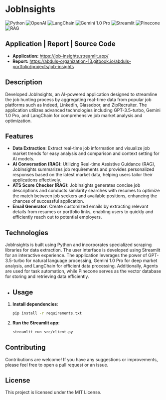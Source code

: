# JobInsights
![Python](https://img.shields.io/badge/python-v3.11.3-blue)
![OpenAI](https://img.shields.io/badge/OpenAI-v3.5-blue)
![LangChain](https://img.shields.io/badge/LangChain-Icon-green)
![Gemini 1.0 Pro](https://img.shields.io/badge/Gemini%201.0%20Pro-blue)
![Streamlit](https://img.shields.io/badge/streamlit-v1.0.0-green)
![Pinecone](https://img.shields.io/badge/Pinecone-Icon-green)
![RAG](https://img.shields.io/badge/RAG-Icon-green)


## Application | Report | Source Code

- **Application:** https://job-insights.streamlit.app/
- **Report:** https://abduls-organization-13.gitbook.io/abduls-portfolio/projects/job-insights

## Description
Developed JobInsights, an AI-powered application designed to streamline the job hunting process by aggregating real-time data from popular job platforms such as Indeed, LinkedIn, Glassdoor, and ZipRecruiter. The application utilizes advanced technologies including GPT-3.5-turbo, Gemini 1.0 Pro, and LangChain for comprehensive job market analysis and optimization.

## Features
- **Data Extraction**: Extract real-time job information and visualize job market trends for easy analysis and comparison and context setting for AI models.
- **AI Conversation (RAG)**: Utilizing Real-time Assistive Guidance (RAG), JobInsights summarizes job requirements and provides personalized responses based on the latest market data, helping users tailor their applications effectively.
- **ATS Score Checker (RAG)**: JobInsights generates concise job descriptions and conducts similarity searches with resumes to optimize the match between job seekers and available positions, enhancing the chances of successful application.
- **Email Generator**: Create customized emails by extracting relevant details from resumes or portfolio links, enabling users to quickly and efficiently reach out to potential employers.

## Technologies
JobInsights is built using Python and incorporates specialized scraping libraries for data extraction. The user interface is developed using Streamlit for an interactive experience. The application leverages the power of GPT-3.5-turbo for natural language processing, Gemini 1.0 Pro for deep market analysis, and LangChain for efficient data processing. Additionally, Agents are used for task automation, while Pinecone serves as the vector database for storing and retrieving data efficiently.

- ## Usage

1. **Install dependencies**:

   ```bash
   pip install -r requirements.txt
   ```

2. **Run the Streamlit app**:

   ```bash
   streamlit run src/client.py
   ```

## Contributing

Contributions are welcome! If you have any suggestions or improvements, please feel free to open a pull request or an issue.

## License

This project is licensed under the MIT License.
